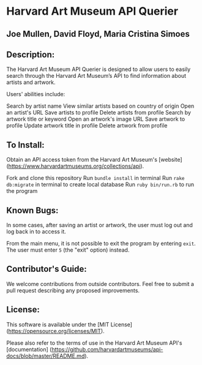 # Harvard Art Museum API Querier
## Joe Mullen, David Floyd, Maria Cristina Simoes

## Description:
The Harvard Art Museum API Querier is designed to allow users to easily search through the Harvard Art Museum’s API to find information about artists and artwork.

Users' abilities include:

Search by artist name
View similar artists based on country of origin
Open an artist's URL
Save artists to profile
Delete artists from profile
Search by artwork title or keyword
Open an artwork's image URL
Save artwork to profile
Update artwork title in profile
Delete artwork from profile

## To Install:
Obtain an API access token from the Harvard Art Museum's [website] (https://www.harvardartmuseums.org/collections/api).

Fork and clone this repository
Run `bundle install` in terminal
Run `rake db:migrate` in terminal to create local database
Run `ruby bin/run.rb` to run the program

## Known Bugs:
In some cases, after saving an artist or artwork, the user must log out and log back in to access it.

From the main menu, it is not possible to exit the program by entering `exit`. The user must enter `5` (the "exit" option) instead.

## Contributor's Guide:
We welcome contributions from outside contributors. Feel free to submit a pull request describing any proposed improvements.

## License:
This software is available under the [MIT License] (https://opensource.org/licenses/MIT).

Please also refer to the terms of use in the Harvard Art Museum API's [documentation] (https://github.com/harvardartmuseums/api-docs/blob/master/README.md).
